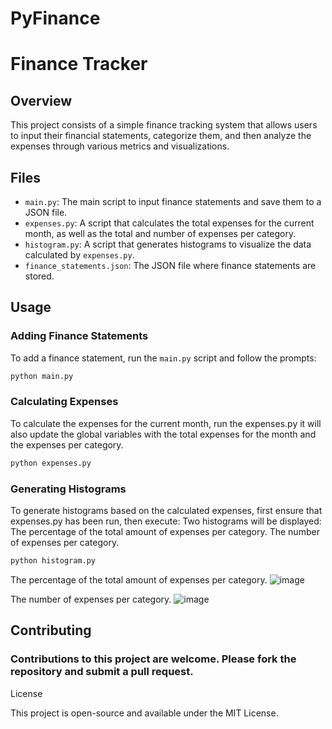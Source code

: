 # PyFinance

# Finance Tracker

## Overview
This project consists of a simple finance tracking system that allows users to input their financial statements, categorize them, and then analyze the expenses through various metrics and visualizations.

## Files
- `main.py`: The main script to input finance statements and save them to a JSON file.
- `expenses.py`: A script that calculates the total expenses for the current month, as well as the total and number of expenses per category.
- `histogram.py`: A script that generates histograms to visualize the data calculated by `expenses.py`.
- `finance_statements.json`: The JSON file where finance statements are stored.

## Usage

### Adding Finance Statements
To add a finance statement, run the `main.py` script and follow the prompts:

```bash
python main.py
```

### Calculating Expenses

To calculate the expenses for the current month, run the expenses.py 
it will also update the global variables with the total expenses for the month and the expenses per category.

```bash
python expenses.py
```

### Generating Histograms

To generate histograms based on the calculated expenses, first ensure that expenses.py has been run, then execute:
Two histograms will be displayed:
The percentage of the total amount of expenses per category.
The number of expenses per category.

```bash
python histogram.py
```
The percentage of the total amount of expenses per category.
![image](https://github.com/LordAK7/PyFinance/assets/90541300/70380c6a-a45c-4bd1-b5af-4d448ffa870d)

The number of expenses per category.
![image](https://github.com/LordAK7/PyFinance/assets/90541300/6f45cf5d-7fa2-4978-8011-b3edb2587a6f)



## Contributing

### Contributions to this project are welcome. Please fork the repository and submit a pull request.
License

This project is open-source and available under the MIT License.
